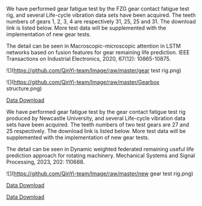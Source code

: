 We have performed gear fatigue test by the FZG  gear contact fatigue test rig, and several Life-cycle vibration data sets have been acquired. The teeth numbers of gears 1, 2, 3, 4 are respectively 31, 25, 25 and 31.  The download link is listed below. More test data will be supplemented with the implementation of new gear tests. 

The detail can be seen in Macroscopic-microscopic attention in LSTM networks based on fusion features for gear remaining life prediction. IEEE Transactions on Industrial Electronics, 2020, 67(12): 10865-10875. 

![](https://github.com/QinYi-team/Image/raw/master/gear test rig.png)

![](https://github.com/QinYi-team/Image/raw/master/Gearbox structure.png)

[Data Download](https://pan.baidu.com/s/1p3b616sP3G2eqEwpnEk70Q)



We have performed gear fatigue test by the gear contact fatigue test rig produced by Newcastle University, and several Life-cycle vibration data sets have been acquired. The teeth numbers of two test gears are 27 and 25 respectively.  The download link is listed below. More test data will be supplemented with the implementation of new gear tests. 

The detail can be seen in Dynamic weighted federated remaining useful life prediction approach for rotating machinery. Mechanical Systems and Signal Processing, 2023, 202: 110688. 

![](https://github.com/QinYi-team/Image/raw/master/new gear test rig.png)



[Data Download](https://pan.baidu.com/s/1hTKWWAmPgs6cb9qkpr-qig?pwd=dahx)

[Data Download](https://pan.baidu.com/s/1v7wTJoS5csOO5FGhlp7Cfw?pwd=7j5m)

